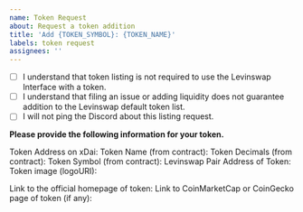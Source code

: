 ```yaml
---
name: Token Request
about: Request a token addition
title: 'Add {TOKEN_SYMBOL}: {TOKEN_NAME}'
labels: token request
assignees: ''
---
```


- [ ] I understand that token listing is not required to use the Levinswap Interface with a token.
- [ ] I understand that filing an issue or adding liquidity does not guarantee addition to the Levinswap default token list.
- [ ] I will not ping the Discord about this listing request.

**Please provide the following information for your token.**

Token Address on xDai: 
Token Name (from contract): 
Token Decimals (from contract): 
Token Symbol (from contract): 
Levinswap Pair Address of Token: 
Token image (logoURI):


Link to the official homepage of token:
Link to CoinMarketCap or CoinGecko page of token (if any): 
